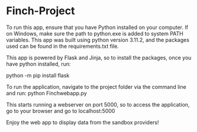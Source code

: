 # Finch-Project

To run this app, ensure that you have Python installed on your computer. If on Windows, make sure the path to python.exe is added to system PATH variables. 
This app was built using  python version 3.11.2, and the packages used can be found in the requirements.txt file. 

This app is powered by Flask and Jinja, so to install the packages, once you have python installed, run: 

python -m pip install flask 

To run the application, navigate to the project folder via the command line and run:
python Finchwebapp.py

This starts running a webserver on port 5000, so to access the application, go to your browser and go to localhost:5000 

Enjoy the web app to display data from the sandbox providers!

